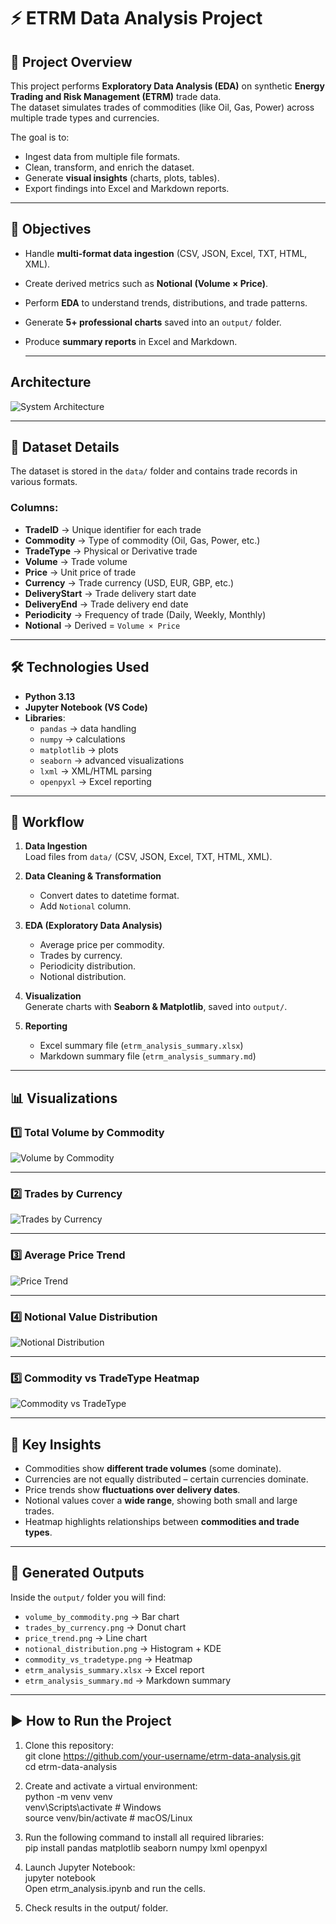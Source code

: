 # ⚡ ETRM Data Analysis Project

## 📌 Project Overview
This project performs **Exploratory Data Analysis (EDA)** on synthetic **Energy Trading and Risk Management (ETRM)** trade data.  
The dataset simulates trades of commodities (like Oil, Gas, Power) across multiple trade types and currencies.  

The goal is to:  
- Ingest data from multiple file formats.  
- Clean, transform, and enrich the dataset.  
- Generate **visual insights** (charts, plots, tables).  
- Export findings into Excel and Markdown reports.  

---

## 🎯 Objectives
- Handle **multi-format data ingestion** (CSV, JSON, Excel, TXT, HTML, XML).  
- Create derived metrics such as **Notional (Volume × Price)**.  
- Perform **EDA** to understand trends, distributions, and trade patterns.  
- Generate **5+ professional charts** saved into an `output/` folder.  
- Produce **summary reports** in Excel and Markdown.

  ---

## Architecture
![System Architecture](image/Architecture.drawio.png)

---

## 📂 Dataset Details
The dataset is stored in the `data/` folder and contains trade records in various formats.  

### Columns:
- **TradeID** → Unique identifier for each trade  
- **Commodity** → Type of commodity (Oil, Gas, Power, etc.)  
- **TradeType** → Physical or Derivative trade  
- **Volume** → Trade volume  
- **Price** → Unit price of trade  
- **Currency** → Trade currency (USD, EUR, GBP, etc.)  
- **DeliveryStart** → Trade delivery start date  
- **DeliveryEnd** → Trade delivery end date  
- **Periodicity** → Frequency of trade (Daily, Weekly, Monthly)  
- **Notional** → Derived = `Volume × Price`  

---

## 🛠️ Technologies Used
- **Python 3.13**  
- **Jupyter Notebook (VS Code)**  
- **Libraries**:  
  - `pandas` → data handling  
  - `numpy` → calculations  
  - `matplotlib` → plots  
  - `seaborn` → advanced visualizations  
  - `lxml` → XML/HTML parsing  
  - `openpyxl` → Excel reporting  

---

## 🔄 Workflow
1. **Data Ingestion**  
   Load files from `data/` (CSV, JSON, Excel, TXT, HTML, XML).  

2. **Data Cleaning & Transformation**  
   - Convert dates to datetime format.  
   - Add `Notional` column.  

3. **EDA (Exploratory Data Analysis)**  
   - Average price per commodity.  
   - Trades by currency.  
   - Periodicity distribution.  
   - Notional distribution.  

4. **Visualization**  
   Generate charts with **Seaborn & Matplotlib**, saved into `output/`.  

5. **Reporting**  
   - Excel summary file (`etrm_analysis_summary.xlsx`)  
   - Markdown summary file (`etrm_analysis_summary.md`)  

---

## 📊 Visualizations

### 1️⃣ Total Volume by Commodity  
![Volume by Commodity](output/volume_by_commodity.png)

---

### 2️⃣ Trades by Currency  
![Trades by Currency](output/trades_by_currency.png)

---

### 3️⃣ Average Price Trend  
![Price Trend](output/price_trend.png)

---

### 4️⃣ Notional Value Distribution  
![Notional Distribution](output/notional_distribution.png)

---

### 5️⃣ Commodity vs TradeType Heatmap  
![Commodity vs TradeType](output/commodity_vs_tradetype.png)

---

## 📑 Key Insights
- Commodities show **different trade volumes** (some dominate).  
- Currencies are not equally distributed – certain currencies dominate.  
- Price trends show **fluctuations over delivery dates**.  
- Notional values cover a **wide range**, showing both small and large trades.  
- Heatmap highlights relationships between **commodities and trade types**.  

---

## 📂 Generated Outputs
Inside the `output/` folder you will find:  
- `volume_by_commodity.png` → Bar chart  
- `trades_by_currency.png` → Donut chart  
- `price_trend.png` → Line chart  
- `notional_distribution.png` → Histogram + KDE  
- `commodity_vs_tradetype.png` → Heatmap  
- `etrm_analysis_summary.xlsx` → Excel report  
- `etrm_analysis_summary.md` → Markdown summary  

---

## ▶️ How to Run the Project
1. Clone this repository:<br>
   git clone https://github.com/your-username/etrm-data-analysis.git<br>
   cd etrm-data-analysis<br>

2. Create and activate a virtual environment:<br>
    python -m venv venv<br>
    venv\Scripts\activate   # Windows<br>
    source venv/bin/activate   # macOS/Linux<br>

3. Run the following command to install all required libraries:<br>
   pip install pandas matplotlib seaborn numpy lxml openpyxl<br>

4. Launch Jupyter Notebook:<br>
   jupyter notebook<br>
   Open etrm_analysis.ipynb and run the cells.<br>

5. Check results in the output/ folder.


   
